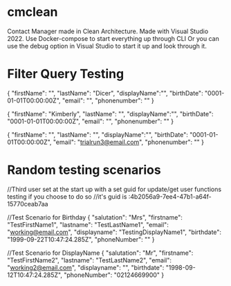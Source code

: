 # cmclean
Contact Manager made in Clean Architecture.
Made with Visual Studio 2022.
Use Docker-compose to start everything up through CLI
Or you can use the debug option in Visual Studio to start it up and look through it.


# Filter Query Testing
  {
    "firstName": "",
    "lastName": "Dicer",
    "displayName":"",
    "birthDate": "0001-01-01T00:00:00Z",
    "email": "",
    "phonenumber": ""
  }

 {
    "firstName": "Kimberly",
    "lastName": "",
    "displayName":"",
    "birthDate": "0001-01-01T00:00:00Z",
    "email": "",
    "phonenumber": ""
  }

   {
    "firstName": "",
    "lastName": "",
    "displayName":"",
    "birthDate": "0001-01-01T00:00:00Z",
    "email": "trialrun3@email.com",
    "phonenumber": ""
  }

# Random testing scenarios

//Third user set at the start up with a set guid for update/get user functions testing if you choose to do so //it's guid is :4b2056a9-7ee4-47b1-a64f-15770ceab7aa

//Test Scenario for Birthday
{ "salutation": "Mrs", "firstname": "TestFirstName1", "lastname": "TestLastName1", "email": "working@email.com", "displayname": "TestingDisplayName1", "birthdate": "1999-09-22T10:47:24.285Z", "phoneNumber": "" }

//Test Scenario for DisplayName
{ "salutation": "Mr", "firstname": "TestFirstName2", "lastname": "TestLastName2", "email": "working2@email.com", "displayname": "", "birthdate": "1998-09-12T10:47:24.285Z", "phoneNumber": "02124669900" }